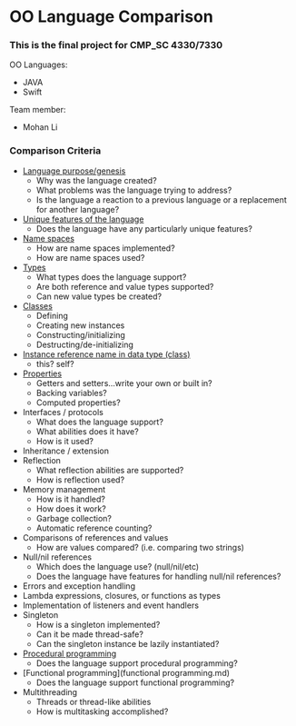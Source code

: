 # OO Language Comparison
### This is the final project for CMP_SC 4330/7330

OO Languages:
* JAVA
* Swift

Team member:
* Mohan Li

### Comparison Criteria

* [Language purpose/genesis](purpose.md)
  * Why was the language created?
  * What problems was the language trying to address?
  * Is the language a reaction to a previous language or a replacement for another language?
* [Unique features of the language](unique.md)
  * Does the language have any particularly unique features?
* [Name spaces](namespace.md)
  * How are name spaces implemented?
  * How are name spaces used?
* [Types](types.md)
    * What types does the language support?
    * Are both reference and value types supported?
    * Can new value types be created?
* [Classes](classes.md)
  * Defining
  * Creating new instances
  * Constructing/initializing
  * Destructing/de-initializing
* [Instance reference name in data type (class)](instance.md)
  * this?  self?
* [Properties](properties.md)
  * Getters and setters...write your own or built in?
  * Backing variables?
  * Computed properties?
* Interfaces / protocols
  * What does the language support?
  * What abilities does it have?
  * How is it used?
* Inheritance / extension
* Reflection
  * What reflection abilities are supported?
  * How is reflection used?
* Memory management
  * How is it handled?
  * How does it work?
  * Garbage collection?
  * Automatic reference counting?
* Comparisons of references and values
  * How are values compared? (i.e. comparing two strings)
* Null/nil references
  * Which does the language use? (null/nil/etc)
  * Does the language have features for handling null/nil references?
* Errors and exception handling
* Lambda expressions, closures, or functions as types
* Implementation of listeners and event handlers
* Singleton
  * How is a singleton implemented?
  * Can it be made thread-safe?
  * Can the singleton instance be lazily instantiated?
* [Procedural programming](Procedural_programming.md)
  * Does the language support procedural programming?
* [Functional programming](functional programming.md)
  * Does the language support functional programming?
* Multithreading
  * Threads or thread-like abilities
  * How is multitasking accomplished?
